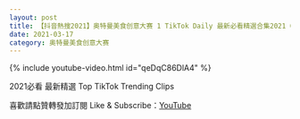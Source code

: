 ```yaml
---
layout: post
title: 【抖音熱搜2021】奥特曼美食创意大赛 1 TikTok Daily 最新必看精選合集2021 03 17
date: 2021-03-17
category: 奥特曼美食创意大赛
---
```


{% include youtube-video.html id="qeDqC86DlA4" %}

2021必看 最新精選 Top TikTok Trending Clips

喜歡請點贊轉發加訂閱 Like & Subscribe：[YouTube](https://www.youtube.com/channel/UCAoR7VcanIPd04uEq_GIylA/videos)

